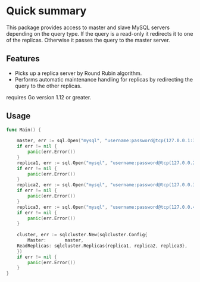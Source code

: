 # Quick summary

This package provides access to master and slave MySQL servers depending on the query
type. If the query is a read-only it redirects it to one of the replicas. Otherwise it
passes the query to the master server.

## Features

- Picks up a replica server by Round Rubin algorithm.
- Performs automatic maintenance handling for replicas by 
  redirecting the query to the other replicas.

requires Go version 1.12 or greater.

## Usage

```go
func Main() {
	
    master, err := sql.Open("mysql", "username:password@tcp(127.0.0.1:3306)/test")
    if err != nil {
        panic(err.Error())
    }
    replica1, err := sql.Open("mysql", "username:password@tcp(127.0.0.2:3306)/test")
    if err != nil {
        panic(err.Error())
    }
    replica2, err := sql.Open("mysql", "username:password@tcp(127.0.0.3:3306)/test")
    if err != nil {
        panic(err.Error())
    }
    replica3, err := sql.Open("mysql", "username:password@tcp(127.0.0.4:3306)/test")
    if err != nil {
        panic(err.Error())
    }  
  
    cluster, err := sqlcluster.New(sqlcluster.Config{
        Master:       master,
    ReadReplicas: sqlcluster.Replicas{replica1, replica2, replica3},
    })
    if err != nil {
        panic(err.Error())
    }
}
```